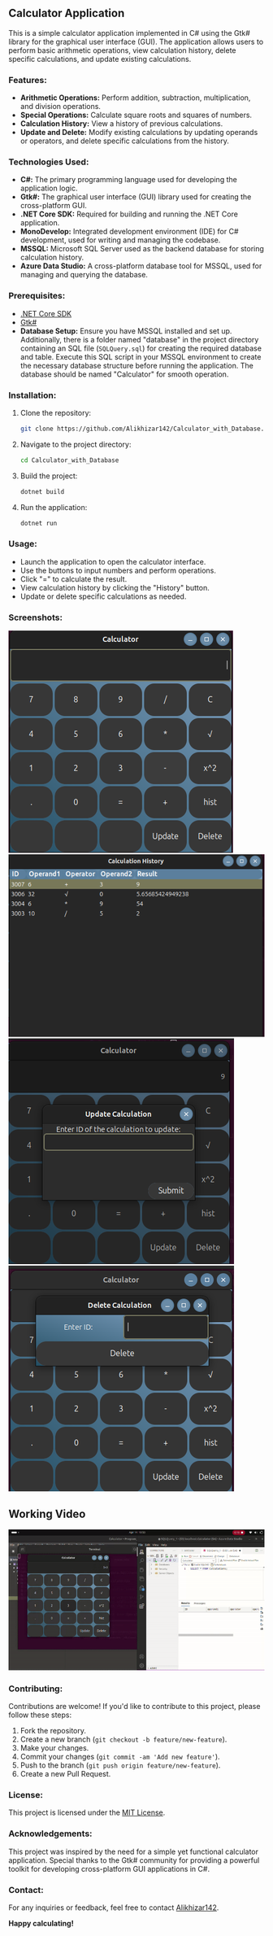 ## Calculator Application

This is a simple calculator application implemented in C# using the Gtk# library for the graphical user interface (GUI). The application allows users to perform basic arithmetic operations, view calculation history, delete specific calculations, and update existing calculations.

### Features:

- **Arithmetic Operations:** Perform addition, subtraction, multiplication, and division operations.
- **Special Operations:** Calculate square roots and squares of numbers.
- **Calculation History:** View a history of previous calculations.
- **Update and Delete:** Modify existing calculations by updating operands or operators, and delete specific calculations from the history.

### Technologies Used:
- **C#:** The primary programming language used for developing the application logic.
- **Gtk#:** The graphical user interface (GUI) library used for creating the cross-platform GUI.
- **.NET Core SDK:** Required for building and running the .NET Core application.
- **MonoDevelop:** Integrated development environment (IDE) for C# development, used for writing and managing the codebase.
- **MSSQL:** Microsoft SQL Server used as the backend database for storing calculation history.
- **Azure Data Studio:** A cross-platform database tool for MSSQL, used for managing and querying the database.
### Prerequisites:
- [.NET Core SDK](https://dotnet.microsoft.com/download)
- [Gtk#](https://www.mono-project.com/download/stable/#download-lin)
- **Database Setup:** Ensure you have MSSQL installed and set up. Additionally, there is a folder named "database" in the project directory containing an SQL file (`SQLQuery.sql`) for creating the required database and table. Execute this SQL script in your MSSQL environment to create the necessary database structure before running the application. The database should be named "Calculator" for smooth operation.
### Installation:

1. Clone the repository:
   ```bash
   git clone https://github.com/Alikhizar142/Calculator_with_Database.git
   ```
2. Navigate to the project directory:
   ```bash
   cd Calculator_with_Database
   ```
3. Build the project:
   ```bash
   dotnet build
   ```
4. Run the application:
   ```bash
   dotnet run
   ```

### Usage:

- Launch the application to open the calculator interface.
- Use the buttons to input numbers and perform operations.
- Click "=" to calculate the result.
- View calculation history by clicking the "History" button.
- Update or delete specific calculations as needed.

### Screenshots:

![Calculator App](/Screenshots/Calculator.png)
![History](/Screenshots/History.png)
![Update](/Screenshots/update.png)
![Delete](/Screenshots/Delete.png)

## Working Video
[![Demo Video](/Screenshots/gifi.gif)](/Screenshots/video.mp4)

### Contributing:

Contributions are welcome! If you'd like to contribute to this project, please follow these steps:

1. Fork the repository.
2. Create a new branch (`git checkout -b feature/new-feature`).
3. Make your changes.
4. Commit your changes (`git commit -am 'Add new feature'`).
5. Push to the branch (`git push origin feature/new-feature`).
6. Create a new Pull Request.

### License:

This project is licensed under the [MIT License](/LICENSE).

### Acknowledgements:

This project was inspired by the need for a simple yet functional calculator application. Special thanks to the Gtk# community for providing a powerful toolkit for developing cross-platform GUI applications in C#.

### Contact:

For any inquiries or feedback, feel free to contact [Alikhizar142](mailto:p229269@pwr.nu.edu.pk).

**Happy calculating!**
